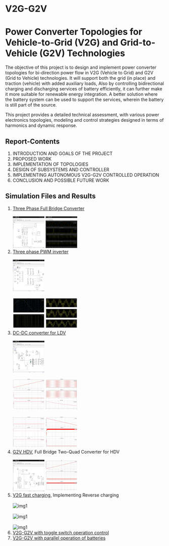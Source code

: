 # V2G-G2V
# Power Converter Topologies for Vehicle-to-Grid (V2G) and Grid-to-Vehicle (G2V) Technologies

The objective of this project is to design and implement power converter topologies for bi-direction power flow in V2G (Vehicle to Grid) and G2V (Grid to Vehicle) technologies. It will support both the grid (in place) and traction (vehicle) with added auxiliary loads, Also by controlling bidirectional charging and discharging services of battery efficiently, it can further make it more suitable for renewable energy integration. A better solution where the battery system can be used to support the services, wherein the battery is still part of the source.

This project provides a detailed technical assessment, with various power electronics topologies, modeling and control strategies designed in terms of harmonics and dynamic response.

## Report-Contents
1. INTRODUCTION AND GOALS OF THE PROJECT 
2. PROPOSED WORK 
3. IMPLEMENTATION OF TOPOLOGIES 
4. DESIGN OF SUBSYSTEMS AND CONTROLLER 
5. IMPLEMENTING AUTONOMOUS V2G-G2V CONTROLLED OPERATION
6. CONCLUSION AND POSSIBLE FUTURE WORK 

## Simulation Files and Results
1. [Three Phase Full Bridge Converter](https://github.com/u7karshs/V2G-G2V/tree/main/1.%20Three%20phase%20full%20conv)</br></br> <img src="/1. Three phase full conv/Screenshot (356).png" alt="img1" style="height: 100px; width:100px;"/> <img src="/1. Three phase full conv/Screenshot (358).png" alt="img1" style="height: 100px; width:100px;"/>
2. [Three phase PWM inverter](https://github.com/u7karshs/V2G-G2V/tree/main/2.%20Three%20phase%20PWM%20inverter)</br></br> <img src="/2. Three phase PWM inverter/Screenshot (359).png" alt="img1" style="height: 100px; width:100px;"/> </br></br> <img src="/2. Three phase PWM inverter/Sin Sawtooth.jpg" alt="img1" style="height: 100px; width:100px;"/> <img src="/2. Three phase PWM inverter/Vphase.jpg" alt="img1" style="height: 100px; width:100px;"/> 
3. [DC-DC converter for LDV](https://github.com/u7karshs/V2G-G2V/tree/main/3.%20DC-DC%20LDV)</br></br> <img src="/3. DC-DC LDV/DIScharging.png" alt="img1" style="height: 100px; width:100px;"/></br></br> <img src="/3. DC-DC LDV/charging_LDV_70.jpg" alt="img1" style="height: 100px; width:100px;"/> <img src="/3. DC-DC LDV/component_volt_DIScharging.jpg" alt="img1" style="height: 100px; width:100px;"/></br></br> <img src="/3. DC-DC LDV/component_volt_charging.jpg" alt="img1" style="height: 100px; width:100px;"/> <img src="/3. DC-DC LDV/discharge_LDV_40 .jpg" alt="img1" style="height: 100px; width:100px;"/>
4. [G2V HDV](https://github.com/u7karshs/V2G-G2V/tree/main/4.%20G2V%20HDV), Full Bridge Two-Quad Converter for HDV</br></br> <img src="/4. G2V HDV/G2V.png" alt="img1" style="height: 100px; width:100px;"/> <img src="/4. G2V HDV/charging G2V.jpg" alt="img1" style="height: 100px; width:100px;"/>
5. [V2G fast charging](https://github.com/u7karshs/V2G-G2V/tree/main/5.%20V2G%20fast%20charging), Implementing Reverse charging</br></br> <img src="/5. V2G fast charging  /Screenshot (365).png" alt="img1" style="height: 100px; width:100px;"/></br></br> <img src="/5. V2G fast charging  /Screenshot (366).png" alt="img1" style="height: 100px; width:100px;"/></br></br> <img src="/5. V2G fast charging  /Screenshot (364).png" alt="img1" style="height: 100px; width:100px;"/>
6. [V2G-G2V with toggle switch operation control](https://github.com/u7karshs/V2G-G2V/tree/main/6.%20V2G-G2V%20with%20toggle%20switch%20Proj)
7. [V2G-G2V with parallel operation of batteries](https://github.com/u7karshs/V2G-G2V/tree/main/7.%20V2G-G2V%20with%20parallel%20operation%20of%20battery)

